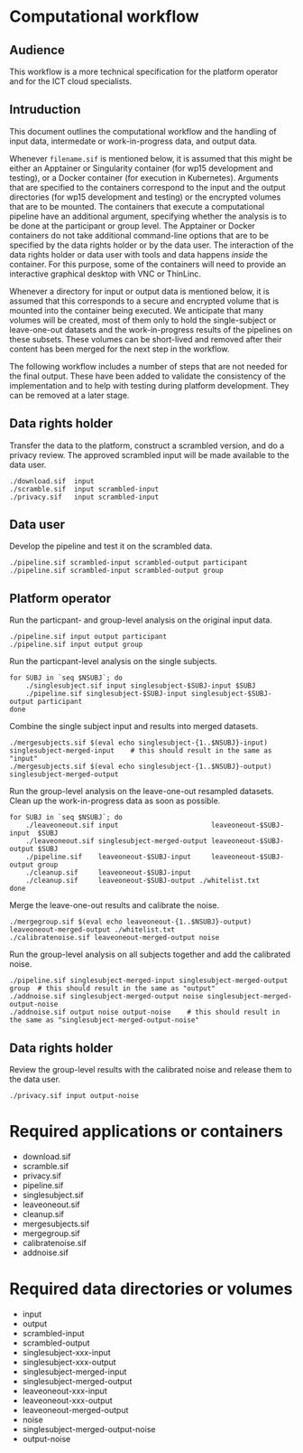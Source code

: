 # Computational workflow

## Audience

This workflow is a more technical specification for the platform operator and for the ICT cloud specialists.

## Intruduction

This document outlines the computational workflow and the handling of input data, intermedate or work-in-progress data, and output data.

Whenever `filename.sif` is mentioned below, it is assumed that this might be either an Apptainer or Singularity container (for wp15 development and testing), or a Docker container (for execution in Kubernetes). Arguments that are specified to the containers correspond to the input and the output directories (for wp15 development and testing) or the encrypted volumes that are to be mounted. The containers that execute a computational pipeline have an additional argument, specifying whether the analysis is to be done at the participant or group level. The Apptainer or Docker containers do not take additional command-line options that are to be specified by the data rights holder or by the data user. The interaction of the data rights holder or data user with tools and data happens _inside_ the container. For this purpose, some of the containers will need to provide an interactive graphical desktop with VNC or ThinLinc.

Whenever a directory for input or output data is mentioned below, it is assumed that this corresponds to a secure and encrypted volume that is mounted into the container being executed. We anticipate that many volumes will be created, most of them only to hold the single-subject or leave-one-out datasets and the work-in-progress results of the pipelines on these subsets. These volumes can be short-lived and removed after their content has been merged for the next step in the workflow.

The following workflow includes a number of steps that are not needed for the final output. These have been added to validate the consistency of the implementation and to help with testing during platform development. They can be removed at a later stage.

## Data rights holder

Transfer the data to the platform, construct a scrambled version, and do a privacy review. The approved scrambled input will be made available to the data user.

    ./download.sif  input
    ./scramble.sif  input scrambled-input
    ./privacy.sif   input scrambled-input

## Data user

Develop the pipeline and test it on the scrambled data.

    ./pipeline.sif scrambled-input scrambled-output participant
    ./pipeline.sif scrambled-input scrambled-output group
  
## Platform operator

Run the particpant- and group-level analysis on the original input data.

    ./pipeline.sif input output participant
    ./pipeline.sif input output group

Run the particpant-level analysis on the single subjects.

    for SUBJ in `seq $NSUBJ`; do
        ./singlesubject.sif input singlesubject-$SUBJ-input $SUBJ
        ./pipeline.sif singlesubject-$SUBJ-input singlesubject-$SUBJ-output participant
    done

Combine the single subject input and results into merged datasets.

    ./mergesubjects.sif $(eval echo singlesubject-{1..$NSUBJ}-input)  singlesubject-merged-input    # this should result in the same as "input"
    ./mergesubjects.sif $(eval echo singlesubject-{1..$NSUBJ}-output) singlesubject-merged-output

Run the group-level analysis on the leave-one-out resampled datasets. Clean up the work-in-progress data as soon as possible.

    for SUBJ in `seq $NSUBJ`; do
        ./leaveoneout.sif input                       leaveoneout-$SUBJ-input  $SUBJ
        ./leaveoneout.sif singlesubject-merged-output leaveoneout-$SUBJ-output $SUBJ
        ./pipeline.sif    leaveoneout-$SUBJ-input     leaveoneout-$SUBJ-output group
        ./cleanup.sif     leaveoneout-$SUBJ-input
        ./cleanup.sif     leaveoneout-$SUBJ-output ./whitelist.txt
    done

Merge the leave-one-out results and calibrate the noise.

    ./mergegroup.sif $(eval echo leaveoneout-{1..$NSUBJ}-output) leaveoneout-merged-output ./whitelist.txt
    ./calibratenoise.sif leaveoneout-merged-output noise

Run the group-level analysis on all subjects together and add the calibrated noise.

    ./pipeline.sif singlesubject-merged-input singlesubject-merged-output group  # this should result in the same as "output"
    ./addnoise.sif singlesubject-merged-output noise singlesubject-merged-output-noise
    ./addnoise.sif output noise output-noise    # this should result in the same as "singlesubject-merged-output-noise"

## Data rights holder

Review the group-level results with the calibrated noise and release them to the data user.

    ./privacy.sif input output-noise

# Required applications or containers

- download.sif
- scramble.sif
- privacy.sif
- pipeline.sif
- singlesubject.sif
- leaveoneout.sif
- cleanup.sif
- mergesubjects.sif
- mergegroup.sif
- calibratenoise.sif
- addnoise.sif

# Required data directories or volumes

- input
- output
- scrambled-input
- scrambled-output
- singlesubject-xxx-input
- singlesubject-xxx-output
- singlesubject-merged-input
- singlesubject-merged-output
- leaveoneout-xxx-input
- leaveoneout-xxx-output
- leaveoneout-merged-output
- noise
- singlesubject-merged-output-noise
- output-noise

